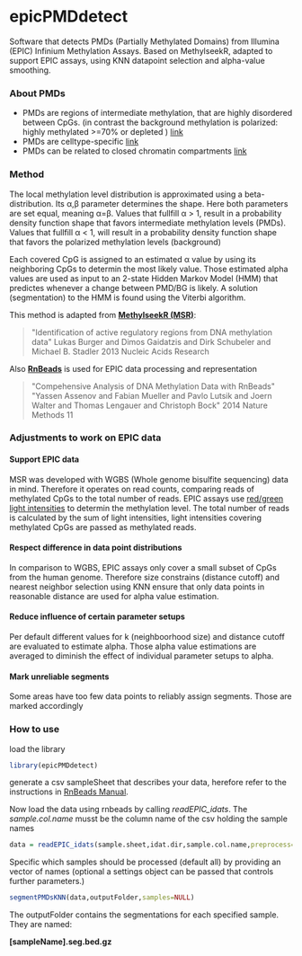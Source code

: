 # epicPMDdetect

Software that detects PMDs (Partially Methylated Domains) from Illumina (EPIC) Infinium Methylation Assays. Based on MethylseekR, adapted to support EPIC assays, using KNN datapoint selection 
and alpha-value smoothing.

### About PMDs
* PMDs are regions of intermediate methylation, that are highly disordered between CpGs.
 (in contrast the background methylation is polarized: highly methylated >=70% or depleted ) [link](https://www.ncbi.nlm.nih.gov/pmc/articles/PMC6161375/)
* PMDs are celltype-specific [link](https://www.biorxiv.org/content/10.1101/249334v1.full)
* PMDs can be related to closed chromatin compartments [link](https://www.ncbi.nlm.nih.gov/pmc/articles/PMC4574526/)

### Method

The local methylation level distribution is approximated using a beta-distribution.
Its α,β parameter determines the shape. Here both parameters are set equal, meaning α=β.
Values that fullfill α > 1, result in a probability density function shape that favors 
intermediate methylation levels (PMDs). Values that fullfill α < 1, will result in a
probability density function shape that favors the polarized methylation levels (background)

Each covered CpG is assigned to an estimated α value by using its neighboring CpGs to determin the
most likely value. Those estimated alpha values are used as input to an 2-state Hidden Markov Model (HMM)
that predictes whenever a change between PMD/BG is likely. A solution (segmentation) to the HMM is
found using the Viterbi algorithm.

This method is adapted from [**MethylseekR (MSR)**](http://nar.oxfordjournals.org/content/early/2013/07/04/nar.gkt599.long):

> "Identification of active regulatory regions from DNA methylation data"
> Lukas Burger and Dimos Gaidatzis and Dirk Schubeler and Michael B. Stadler
> 2013 Nucleic Acids Research


Also [**RnBeads**](https://rnbeads.org) is used for EPIC data processing and representation 

> "Compehensive Analysis of DNA Methylation Data with RnBeads"
> "Yassen Assenov and Fabian Mueller and Pavlo Lutsik and Joern Walter and Thomas Lengauer and Christoph Bock"
> 2014 Nature Methods 11

### Adjustments to work on EPIC data

#### Support EPIC data

MSR was developed with WGBS (Whole genome bisulfite sequencing) data in mind. 
Therefore it operates on read counts, comparing reads of methylated CpGs to the total number of reads.
EPIC assays use [red/green light intensities](https://en.wikipedia.org/wiki/Illumina_Methylation_Assay) to determin the methylation level. The total number of reads is calculated by the sum of light intensities, light intensities covering methylated CpGs are passed as methylated reads.

#### Respect difference in data point distributions

In comparison to WGBS, EPIC assays only cover a small subset of CpGs from the human genome. Therefore 
size constrains (distance cutoff) and nearest neighbor selection using KNN ensure that only data points in reasonable distance are used for alpha value estimation. 

#### Reduce influence of certain parameter setups

Per default different values for k (neighboorhood size) and distance cutoff are evaluated to estimate alpha. Those alpha value estimations are averaged to diminish the effect of individual parameter setups 
to alpha.

#### Mark unreliable segments 

Some areas have too few data points to reliably assign segments. Those are marked accordingly

### How to use

load the library

```R
library(epicPMDdetect)
```

generate a csv sampleSheet that describes your data, herefore refer to the instructions in [RnBeads Manual](https://bioconductor.org/packages/release/bioc/vignettes/RnBeads/inst/doc/RnBeads.pdf).

Now load the data using rnbeads by calling *readEPIC_idats*.
The *sample.col.name* musst be the column name of the csv holding the sample names 


```R
data = readEPIC_idats(sample.sheet,idat.dir,sample.col.name,preprocess=T)
```

Specific which samples should be processed (default all) by providing an vector of names 
(optional a settings object can be passed that controls further parameters.)

```R
segmentPMDsKNN(data,outputFolder,samples=NULL)

```

The outputFolder contains the segmentations for each specified sample.
They are named:

**[sampleName].seg.bed.gz**





